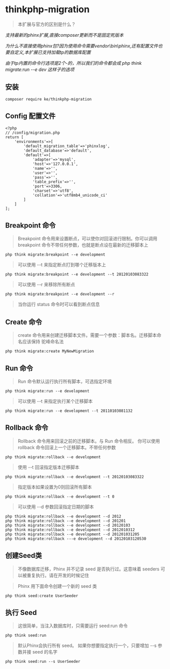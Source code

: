 # thinkphp-migration

> 本扩展与官方的区别是什么？

_支持最新的phinx扩展,直接composer更新而不是固定死版本_

_为什么不直接使用phinx包?因为使用命令需要vendor\bin\phinx,还有配置文件也要自定义,本扩展已支持加载tp的数据库配置_

_由于tp内置的命令行选项是2个-的，所以我们的命令都会成 php think migrate:run --e dev 这样子的选项_

## 安装

```
composer require ke/thinkphp-migration
```

## Config 配置文件

```
<?php
// /config/migration.php
return [
    'environments'=>[
        'default_migration_table'=>'phinxlog',
        'default_database'=>'default',
        'default'=>[
            'adapter'=>'mysql',
            'host'=>'127.0.0.1',
            'name'=>'',
            'user'=>'',
            'pass'=>'',
            'table_prefix'=>'',
            'port'=>3306,
            'charset'=>'utf8',
            'collation'=>'utf8mb4_unicode_ci'
        ]
    ]
];
```

## Breakpoint 命令

> Breakpoint 命令用来设置断点，可以使你对回滚进行限制。你可以调用 breakpoint 命令不带任何参数，也就是断点设在最新的迁移脚本上

```
php think migrate:breakpoint --e development
```

> 可以使用 --t 来指定断点打到哪个迁移版本上

```
php think migrate:breakpoint --e development --t 20120103083322
```

> 可以使用 --r 来移除所有断点

```
php think migrate:breakpoint --e development --r
```

> 当你运行 status 命令时可以看到断点信息

## Create 命令

> create 命令用来创建迁移脚本文件。需要一个参数：脚本名。迁移脚本命名应该保持 驼峰命名法

```
php think migrate:create MyNewMigration
```

## Run 命令

> Run 命令默认运行执行所有脚本，可选指定环境

```
php think migrate:run --e development
```

> 可以使用 --t 来指定执行某个迁移脚本

```
php think migrate:run --e development --t 20110103081132
```

## Rollback 命令

> Rollback 命令用来回滚之前的迁移脚本。与 Run 命令相反。
> 你可以使用 rollback 命令回滚上一个迁移脚本。不带任何参数

```
php think migrate:rollback --e development
```

> 使用 --t 回滚指定版本迁移脚本

```
php think migrate:rollback --e development --t 20120103083322
```

> 指定版本如果设置为0则回滚所有脚本

```
php think migrate:rollback --e development --t 0
```

> 可以使用 --d 参数回滚指定日期的脚本

```
php think migrate:rollback --e development --d 2012
php think migrate:rollback --e development --d 201201
php think migrate:rollback --e development --d 20120103
php think migrate:rollback --e development --d 2012010312
php think migrate:rollback --e development --d 201201031205
php think migrate:rollback ---e development --d 20120103120530
```

## 创建Seed类

> 不像数据库迁移，Phinx 并不记录 seed 是否执行过。这意味着 seeders 可以被重复执行。请在开发的时候记住

> Phinx 用下面命令创建一个新的 seed 类

```
php think seed:create UserSeeder
```

## 执行 Seed

> 这很简单，当注入数据库时，只需要运行 seed:run 命令

```
php think seed:run
```

> 默认Phinx会执行所有 seed。 如果你想要指定执行一个，只要增加 --s 参数并接 seed 的名字

```
php think seed:run --s UserSeeder
```